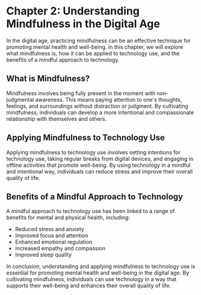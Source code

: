 Chapter 2: Understanding Mindfulness in the Digital Age
=======================================================

In the digital age, practicing mindfulness can be an effective technique for promoting mental health and well-being. In this chapter, we will explore what mindfulness is, how it can be applied to technology use, and the benefits of a mindful approach to technology.

What is Mindfulness?
--------------------

Mindfulness involves being fully present in the moment with non-judgmental awareness. This means paying attention to one's thoughts, feelings, and surroundings without distraction or judgment. By cultivating mindfulness, individuals can develop a more intentional and compassionate relationship with themselves and others.

Applying Mindfulness to Technology Use
--------------------------------------

Applying mindfulness to technology use involves setting intentions for technology use, taking regular breaks from digital devices, and engaging in offline activities that promote well-being. By using technology in a mindful and intentional way, individuals can reduce stress and improve their overall quality of life.

Benefits of a Mindful Approach to Technology
--------------------------------------------

A mindful approach to technology use has been linked to a range of benefits for mental and physical health, including:

* Reduced stress and anxiety
* Improved focus and attention
* Enhanced emotional regulation
* Increased empathy and compassion
* Improved sleep quality

In conclusion, understanding and applying mindfulness to technology use is essential for promoting mental health and well-being in the digital age. By cultivating mindfulness, individuals can use technology in a way that supports their well-being and enhances their overall quality of life.
